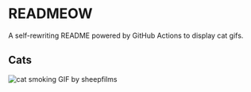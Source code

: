 # READMEOW

A self-rewriting README powered by GitHub Actions to display cat gifs.

## Cats

![cat smoking GIF by sheepfilms](https://media4.giphy.com/media/l0ExdMHUDKteztyfe/200.gif?cid=9acd02dak8806p3cc88ff2aoysxf7vw04124lggs5u06lb56&ep=v1_gifs_search&rid=200.gif&ct=g)
